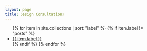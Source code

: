 ```yaml
---
layout: page 
title: Design Consultations
--- 
```

<ul>
  {% for item in site.collections | sort: "label" %}
    {% if item.label != "posts" %}
      <li>
        <a href="{{ item.label }}/current.html">{{ item.label }}</a>
      </li>
    {% endif %} 
  {% endfor %}
</ul>